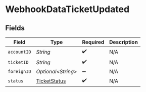# WebhookDataTicketUpdated


## Fields

| Field                                                   | Type                                                    | Required                                                | Description                                             |
| ------------------------------------------------------- | ------------------------------------------------------- | ------------------------------------------------------- | ------------------------------------------------------- |
| `accountID`                                             | *String*                                                | :heavy_check_mark:                                      | N/A                                                     |
| `ticketID`                                              | *String*                                                | :heavy_check_mark:                                      | N/A                                                     |
| `foreignID`                                             | *Optional\<String>*                                     | :heavy_minus_sign:                                      | N/A                                                     |
| `status`                                                | [TicketStatus](../../models/components/TicketStatus.md) | :heavy_check_mark:                                      | N/A                                                     |